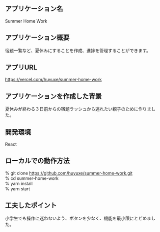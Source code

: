## アプリケーション名
Summer Home Work<br>

## アプリケーション概要
宿題一覧など、夏休みにすることを作成、進捗を管理することができます。<br>

## アプリURL
https://vercel.com/huyuxe/summer-home-work<br>

## アプリケーションを作成した背景
夏休みが終わる３日前からの宿題ラッシュから逃れたい親子のために作りました。<br>

## 開発環境
React<br>

## ローカルでの動作方法
% git clone https://github.com/huyuxe/summer-home-work.git<br>
% cd summer-home-work<br>
% yarn install<br>
% yarn start<br>

## 工夫したポイント
小学生でも操作に迷わないよう、ボタンを少なく、機能を最小限にとどめました。<br>